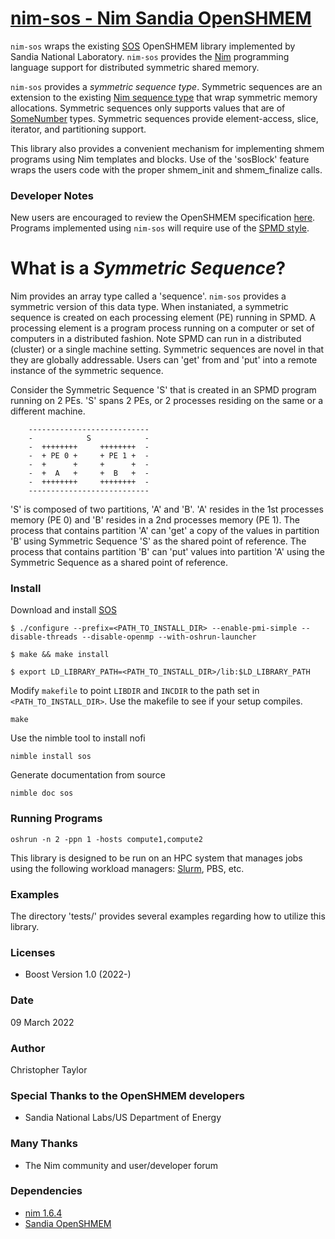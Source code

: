 <!-- Copyright (c) 2022 Christopher Taylor                                          -->
<!--                                                                                -->
<!--   Distributed under the Boost Software License, Version 1.0. (See accompanying -->
<!--   file LICENSE_1_0.txt or copy at http://www.boost.org/LICENSE_1_0.txt)        -->
# [nim-sos - Nim Sandia OpenSHMEM](https://github.com/ct-clmsn/nim-sos)

`nim-sos` wraps the existing [SOS](https://github.com/Sandia-OpenSHMEM/SOS) OpenSHMEM library implemented by Sandia National
Laboratory. `nim-sos` provides the [Nim](https://nim-lang.org) programming language support for distributed symmetric shared
memory.

`nim-sos` provides a *symmetric sequence type*. Symmetric sequences are an extension to the existing [Nim sequence type](https://nim-lang.org/docs/system.html#seq)
that wrap symmetric memory allocations. Symmetric sequences only supports values that are of [SomeNumber](https://nim-lang.org/docs/system.html#SomeNumber) types.
Symmetric sequences provide element-access, slice, iterator, and partitioning support.

This library also provides a convenient mechanism for implementing shmem programs using Nim templates and blocks.
Use of the 'sosBlock' feature wraps the users code with the proper shmem_init and shmem_finalize calls.

### Developer Notes

New users are encouraged to review the OpenSHMEM specification [here](http://openshmem.org/site/Specification). Programs
implemented using `nim-sos` will require use of the [SPMD style](https://en.wikipedia.org/wiki/SPMD).

# What is a *Symmetric Sequence*?

Nim provides an array type called a 'sequence'. `nim-sos` provides a symmetric version of this data type. When instaniated, a
symmetric sequence is created on each processing element (PE) running in SPMD. A processing element is a program process running
on a computer or set of computers in a distributed fashion. Note SPMD can run in a distributed (cluster) or a single machine
setting. Symmetric sequences are novel in that they are globally addressable. Users can 'get' from and 'put' into a remote
instance of the symmetric sequence.

Consider the Symmetric Sequence 'S' that is created in an SPMD program running on 2 PEs. 'S' spans 2 PEs, or 2 processes residing
on the same or a different machine.

        ---------------------------
        -            S            -
        -  ++++++++     ++++++++  -
        -  + PE 0 +     + PE 1 +  -
        -  +      +     +      +  -
        -  +  A   +     +  B   +  -
        -  ++++++++     ++++++++  -
        ---------------------------

'S' is composed of two partitions, 'A' and 'B'. 'A' resides in the 1st processes memory (PE 0) and 'B' resides in a 2nd processes
memory (PE 1). The process that contains partition 'A' can 'get' a copy of the values in partition 'B' using Symmetric Sequence 'S'
as the shared point of reference. The process that contains partition 'B' can 'put' values into partition 'A' using the Symmetric
Sequence as a shared point of reference.

### Install

Download and install [SOS](https://github.com/Sandia-OpenSHMEM/SOS)
```
$ ./configure --prefix=<PATH_TO_INSTALL_DIR> --enable-pmi-simple --disable-threads --disable-openmp --with-oshrun-launcher

$ make && make install

$ export LD_LIBRARY_PATH=<PATH_TO_INSTALL_DIR>/lib:$LD_LIBRARY_PATH
```

Modify `makefile` to point `LIBDIR` and `INCDIR` to the
path set in `<PATH_TO_INSTALL_DIR>`. Use the makefile to
see if your setup compiles.
```
make
```

Use the nimble tool to install nofi
```
nimble install sos
```

Generate documentation from source
```
nimble doc sos
```

### Running Programs

```
oshrun -n 2 -ppn 1 -hosts compute1,compute2
```

This library is designed to be run on an HPC system that manages jobs using the following workload managers: [Slurm](https://slurm.schedmd.com), PBS, etc.

### Examples

The directory 'tests/' provides several examples regarding how to utilize this library.

### Licenses

* Boost Version 1.0 (2022-)

### Date

09 March 2022

### Author

Christopher Taylor

### Special Thanks to the OpenSHMEM developers 

* Sandia National Labs/US Department of Energy

### Many Thanks

* The Nim community and user/developer forum

### Dependencies

* [nim 1.6.4](https://nim-lang.org)
* [Sandia OpenSHMEM](https://github.com/pnnl/rofi)
